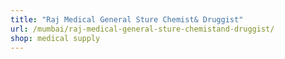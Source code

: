```yaml
---
title: "Raj Medical General Sture Chemist& Druggist"
url: /mumbai/raj-medical-general-sture-chemistand-druggist/
shop: medical supply
---
```

